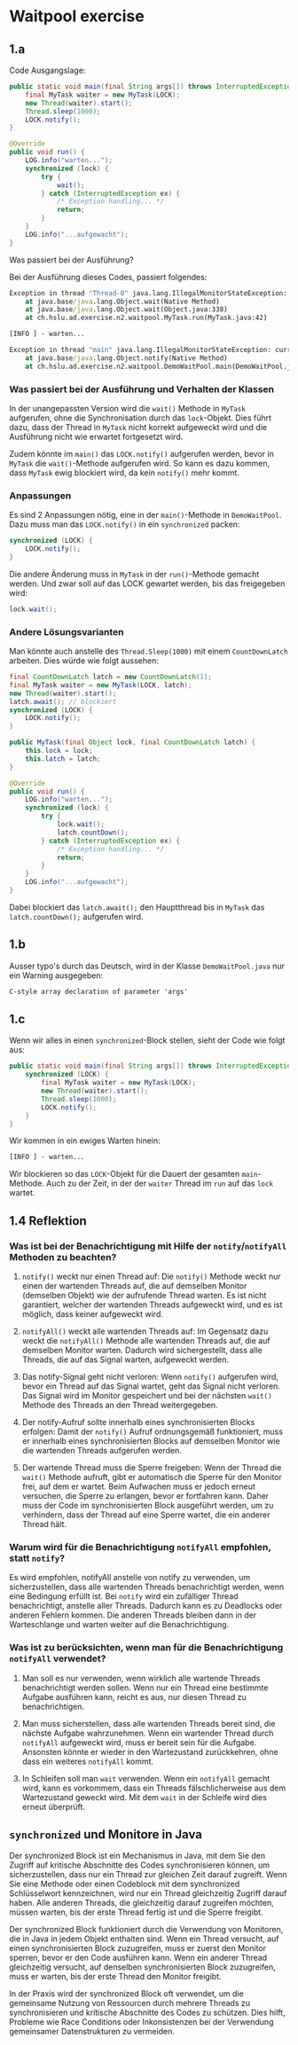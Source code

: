 # Waitpool exercise

## 1.a

Code Ausgangslage:

```java
public static void main(final String args[]) throws InterruptedException {
    final MyTask waiter = new MyTask(LOCK);
    new Thread(waiter).start();
    Thread.sleep(1000);
    LOCK.notify();
}
```

```java
@Override
public void run() {
    LOG.info("warten...");
    synchronized (lock) {
        try {
            wait();
        } catch (InterruptedException ex) {
            /* Exception handling... */
            return;
        }
    }
    LOG.info("...aufgewacht");
}
```

Was passiert bei der Ausführung?

Bei der Ausführung dieses Codes, passiert folgendes:

```bat
Exception in thread "Thread-0" java.lang.IllegalMonitorStateException: current thread is not owner
	at java.base/java.lang.Object.wait(Native Method)
	at java.base/java.lang.Object.wait(Object.java:338)
	at ch.hslu.ad.exercise.n2.waitpool.MyTask.run(MyTask.java:42)

[INFO ] - warten...

Exception in thread "main" java.lang.IllegalMonitorStateException: current thread is not owner
	at java.base/java.lang.Object.notify(Native Method)
	at ch.hslu.ad.exercise.n2.waitpool.DemoWaitPool.main(DemoWaitPool.java:40)
```

### Was passiert bei der Ausführung und Verhalten der Klassen

In der unangepassten Version wird die `wait()` Methode in `MyTask` aufgerufen, ohne die Synchronisation durch das `lock`-Objekt.
Dies führt dazu, dass der Thread in `MyTask` nicht korrekt aufgeweckt wird und die Ausführung nicht wie erwartet fortgesetzt wird.

Zudem könnte im `main()` das `LOCK.notify()` aufgerufen werden, bevor in `MyTask` die `wait()`-Methode aufgerufen wird.
So kann es dazu kommen, dass `MyTask` ewig blockiert wird, da kein `notify()` mehr kommt.

### Anpassungen

Es sind 2 Anpassungen nötig, eine in der `main()`-Methode in `DemoWaitPool`. Dazu muss man das `LOCK.notify()` in ein `synchronized` packen:

```Java
synchronized (LOCK) {
    LOCK.notify();
}
```

Die andere Änderung muss in `MyTask` in der `run()`-Methode gemacht werden. Und zwar soll auf das LOCK gewartet werden, bis das freigegeben wird:

```Java
lock.wait();
```

### Andere Lösungsvarianten

Man könnte auch anstelle des `Thread.Sleep(1000)` mit einem `CountDownLatch` arbeiten. Dies würde wie folgt aussehen:

```Java
final CountDownLatch latch = new CountDownLatch(1);
final MyTask waiter = new MyTask(LOCK, latch);
new Thread(waiter).start();
latch.await(); // blockiert
synchronized (LOCK) {
    LOCK.notify();
}
```

```Java
public MyTask(final Object lock, final CountDownLatch latch) {
    this.lock = lock;
    this.latch = latch;
}

@Override
public void run() {
    LOG.info("warten...");
    synchronized (lock) {
        try {
            lock.wait();
            latch.countDown();
        } catch (InterruptedException ex) {
            /* Exception handling... */
            return;
        }
    }
    LOG.info("...aufgewacht");
}
```

Dabei blockiert das `latch.await();` den Hauptthread bis in `MyTask` das `latch.countDown();` aufgerufen wird.

## 1.b

Ausser typo's durch das Deutsch, wird in der Klasse `DemoWaitPool.java` nur ein Warning ausgegeben:

```bat
C-style array declaration of parameter 'args'
```

## 1.c

Wenn wir alles in einen `synchronized`-Block stellen, sieht der Code wie folgt aus:

```Java
public static void main(final String args[]) throws InterruptedException {
    synchronized (LOCK) {
        final MyTask waiter = new MyTask(LOCK);
        new Thread(waiter).start();
        Thread.sleep(1000);
        LOCK.notify();
    }
}
```
Wir kommen in ein ewiges Warten hinein:

```bat
[INFO ] - warten...
```

Wir blockieren so das `LOCK`-Objekt für die Dauert der gesamten `main`-Methode. Auch zu der Zeit, in der der `waiter` Thread im `run` auf das `lock` wartet.

## 1.4 Reflektion

### Was ist bei der Benachrichtigung mit Hilfe der `notify`/`notifyAll` Methoden zu beachten?

1. `notify()` weckt nur einen Thread auf: Die `notify()` Methode weckt nur einen der wartenden Threads auf, die auf demselben Monitor (demselben Objekt) wie der aufrufende Thread warten. Es ist nicht garantiert, welcher der wartenden Threads aufgeweckt wird, und es ist möglich, dass keiner aufgeweckt wird.

2. `notifyAll()` weckt alle wartenden Threads auf: Im Gegensatz dazu weckt die `notifyAll()` Methode alle wartenden Threads auf, die auf demselben Monitor warten. Dadurch wird sichergestellt, dass alle Threads, die auf das Signal warten, aufgeweckt werden.

3. Das notify-Signal geht nicht verloren: Wenn `notify()` aufgerufen wird, bevor ein Thread auf das Signal wartet, geht das Signal nicht verloren. Das Signal wird im Monitor gespeichert und bei der nächsten `wait()` Methode des Threads an den Thread weitergegeben.

4. Der notify-Aufruf sollte innerhalb eines synchronisierten Blocks erfolgen: Damit der `notify()` Aufruf ordnungsgemäß funktioniert, muss er innerhalb eines synchronisierten Blocks auf demselben Monitor wie die wartenden Threads aufgerufen werden.

5. Der wartende Thread muss die Sperre freigeben: Wenn der Thread die `wait()` Methode aufruft, gibt er automatisch die Sperre für den Monitor frei, auf dem er wartet. Beim Aufwachen muss er jedoch erneut versuchen, die Sperre zu erlangen, bevor er fortfahren kann. Daher muss der Code im synchronisierten Block ausgeführt werden, um zu verhindern, dass der Thread auf eine Sperre wartet, die ein anderer Thread hält.

### Warum wird für die Benachrichtigung `notifyAll` empfohlen, statt `notify`?

Es wird empfohlen, notifyAll anstelle von notify zu verwenden, um sicherzustellen, dass alle wartenden Threads benachrichtigt werden, wenn eine Bedingung erfüllt ist. Bei `notify` wird ein zufälliger Thread benachrichtigt, anstelle aller Threads. Dadurch kann es zu Deadlocks oder anderen Fehlern kommen. Die anderen Threads bleiben dann in der Warteschlange und warten weiter auf die Benachrichtigung.

### Was ist zu berücksichten, wenn man für die Benachrichtigung `notifyAll` verwendet?

1. Man soll es nur verwenden, wenn wirklich alle wartende Threads benachrichtigt werden sollen. Wenn nur ein Thread eine bestimmte Aufgabe ausführen kann, reicht es aus, nur diesen Thread zu benachrichtigen.

2. Man muss sicherstellen, dass alle wartenden Threads bereit sind, die nächste Aufgabe wahrzunehmen. Wenn ein wartender Thread durch `notifyAll` aufgeweckt wird, muss er bereit sein für die Aufgabe. Ansonsten könnte er wieder in den Wartezustand zurückkehren, ohne dass ein weiteres `notifyAll` kommt.

3. In Schleifen soll man `wait` verwenden. Wenn ein `notifyAll` gemacht wird, kann es vorkommem, dass ein Threads fälschlicherweise aus dem Wartezustand geweckt wird. Mit dem `wait` in der Schleife wird dies erneut überprüft. 

## `synchronized` und Monitore in Java

Der synchronized Block ist ein Mechanismus in Java, mit dem Sie den Zugriff auf kritische Abschnitte des Codes synchronisieren können, um sicherzustellen, dass nur ein Thread zur gleichen Zeit darauf zugreift. Wenn Sie eine Methode oder einen Codeblock mit dem synchronized Schlüsselwort kennzeichnen, wird nur ein Thread gleichzeitig Zugriff darauf haben. Alle anderen Threads, die gleichzeitig darauf zugreifen möchten, müssen warten, bis der erste Thread fertig ist und die Sperre freigibt.

Der synchronized Block funktioniert durch die Verwendung von Monitoren, die in Java in jedem Objekt enthalten sind. Wenn ein Thread versucht, auf einen synchronisierten Block zuzugreifen, muss er zuerst den Monitor sperren, bevor er den Code ausführen kann. Wenn ein anderer Thread gleichzeitig versucht, auf denselben synchronisierten Block zuzugreifen, muss er warten, bis der erste Thread den Monitor freigibt.

In der Praxis wird der synchronized Block oft verwendet, um die gemeinsame Nutzung von Ressourcen durch mehrere Threads zu synchronisieren und kritische Abschnitte des Codes zu schützen. Dies hilft, Probleme wie Race Conditions oder Inkonsistenzen bei der Verwendung gemeinsamer Datenstrukturen zu vermeiden.